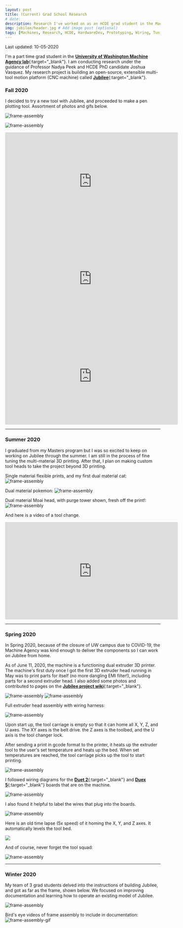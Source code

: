 ```yaml
---
layout: post
title: (Current) Grad School Research
# date: 
description: Research I've worked on as an HCDE grad student in the Machine Agency lab at the University of Washington. # Add post description (optional)
img: jubilee/header.jpg # Add image post (optional)
tags: [Machines, Research, HCDE, HardwareDev, Prototyping, Wiring, Tuning, Testing] # add tag
---
```


Last updated: 10-05-2020

I'm a part time grad student in the [<b>University of Washington Machine Agency lab</b>](https://depts.washington.edu/machines/){:target="_blank"}.  I am conducting research under the guidance of Professor Nadya Peek and HCDE PhD candidate Joshua Vasquez.  My research project is building an open-source, extensible multi-tool motion platform (CNC machine) called [<b>Jubilee</b>](https://www.jubilee3d.com){:target="_blank"}.

### Fall 2020

I decided to try a new tool with Jubilee, and proceeded to make a pen plotting tool. Assortment of photos and gifs below.

![frame-assembly]({{site.baseurl}}/assets/img/jubilee/plotted-sheep.jpg)

![frame-assembly]({{site.baseurl}}/assets/img/jubilee/plotted-states.jpg)

<iframe width="560" height="315" src="https://www.youtube.com/embed/D2jvEphMjew" frameborder="0" allow="accelerometer; autoplay; encrypted-media; gyroscope; picture-in-picture" allowfullscreen></iframe>

<iframe width="560" height="315" src="https://www.youtube.com/embed/vff4AMWqegQ" frameborder="0" allow="accelerometer; autoplay; encrypted-media; gyroscope; picture-in-picture" allowfullscreen></iframe>

<iframe width="560" height="315" src="https://www.youtube.com/embed/DiALLmjsyYI" frameborder="0" allow="accelerometer; autoplay; encrypted-media; gyroscope; picture-in-picture" allowfullscreen></iframe>

------------------------

### Summer 2020

I graduated from my Masters program but I was so excited to keep on working on Jubilee through the summer. I am still in the process of fine tuning the multi-material 3D printing. After that, I plan on making custom tool heads to take the project beyond 3D printing.

Single material flexible prints, and my first dual material cat:
![frame-assembly]({{site.baseurl}}/assets/img/jubilee/3d-assortment.jpg)

Dual material pokemon:
![frame-assembly]({{site.baseurl}}/assets/img/jubilee/dual-pokemon.jpg)

Dual material Moai head, with purge tower shown, fresh off the print!:
![frame-assembly]({{site.baseurl}}/assets/img/jubilee/dual-moai.jpg)

And here is a video of a tool change.

<iframe width="560" height="315" src="https://www.youtube.com/embed/KIAemZzsxLs" frameborder="0" allow="accelerometer; autoplay; encrypted-media; gyroscope; picture-in-picture" allowfullscreen></iframe>

------------------------

### Spring 2020

In Spring 2020, because of the closure of UW campus due to COVID-19, the Machine Agency was kind enough to deliver the components so I can work on Jubilee from home.

As of June 11, 2020, the machine is a functioning dual extruder 3D printer. The machine's first duty once I got the first 3D extruder head running in May was to print parts for itself (no more dangling EMI filter!), including parts for a second extruder head. I also added some photos and contributed to pages on the [<b>Jubilee project wiki</b>](https://www.jubilee3d.com){:target="_blank"}.

![frame-assembly]({{site.baseurl}}/assets/img/jubilee/jubilee-spring2020.jpg)
![frame-assembly]({{site.baseurl}}/assets/img/jubilee/jubilee-firstparts.jpg)

Full extruder head assembly with wiring harness:

![frame-assembly]({{site.baseurl}}/assets/img/jubilee/extruder-harness.jpg)

Upon start up, the tool carriage is empty so that it can home all X, Y, Z, and U axes. The XY axes is the belt drive. the Z axes is the toolbed, and the U axis is the tool changer lock.

After sending a print in gcode format to the printer, it heats up the extruder tool to the user's set temperature and heats up the bed. When set temperatures are reached, the tool carriage picks up the tool to start printing. 

![frame-assembly]({{site.baseurl}}/assets/img/jubilee/single-toolchanging.gif)

I followed wiring diagrams for the [<b>Duet 2</b>](https://duet3d.dozuki.com/Wiki/Duet_Wiring_Diagrams/){:target="_blank"} and [<b>Duex 5</b>](https://duet3d.dozuki.com/Wiki/Duex_wiring_diagrams/){:target="_blank"} boards that are on the machine.

![frame-assembly]({{site.baseurl}}/assets/img/jubilee/jubilee-05022020.jpg)

I also found it helpful to label the wires that plug into the boards.

![frame-assembly]({{site.baseurl}}/assets/img/jubilee/jubilee-duet-labels.jpg)

Here is an old time lapse (5x speed) of it homing the X, Y, and Z axes. It automatically levels the tool bed.

![]({{site.baseurl}}/assets/img/jubilee/homing.gif)

And of course, never forget the tool squad:

![frame-assembly]({{site.baseurl}}/assets/img/jubilee/tool-squad.jpg)

------------------------

### Winter 2020

My team of 3 grad students delved into the instructions of building Jubilee, and got as far as the frame, shown below.  We focused on improving documentation and learning how to operate an existing model of Jubilee.

![frame-assembly]({{site.baseurl}}/assets/img/jubilee/frame-winter2020.jpg)


Bird's eye videos of frame assembly to include in documentation:
![frame-assembly-gif]({{site.baseurl}}/assets/img/jubilee/frameassembly.gif)